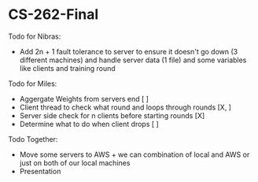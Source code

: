 # CS-262-Final

Todo for Nibras:
- Add 2n + 1 fault tolerance to server to ensure it doesn't go down (3 different machines) and handle server data (1 file) and some variables like clients and training round


Todo for Miles: 
- Aggergate Weights from servers end [ ]
- Client thread to check what round and loops through rounds [X, ] 
- Server side check for n clients before starting rounds [X]
- Determine what to do when client drops [ ]


Todo Together:
- Move some servers to AWS + we can combination of local and AWS or just on both of our local machines
- Presentation
